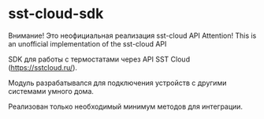 # sst-cloud-sdk

Внимание! Это неофициальная реализация sst-cloud API
Attention! This is an unofficial implementation of the sst-cloud API


SDK для работы с термостатами через API SST Cloud (https://sstcloud.ru/).

Модуль разрабатывался для подключения устройств с другими системами умного дома. 

Реализован только необходимый минимум методов для интеграции.  

